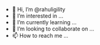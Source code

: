 - 👋 Hi, I’m @rahuligility
- 👀 I’m interested in ...
- 🌱 I’m currently learning ...
- 💞️ I’m looking to collaborate on ...
- 📫 How to reach me ...

<!---
rahuligility/rahuligility is a ✨ special ✨ repository because its `README.md` (this file) appears on your GitHub profile.
You can click the Preview link to take a look at your changes.
--->
